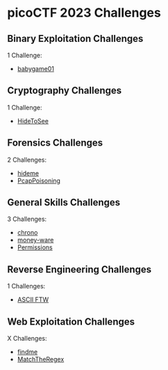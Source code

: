 # picoCTF 2023 Challenges

## Binary Exploitation Challenges

1 Challenge:
- [babygame01](Binary_Exploitation/babygame01.md)

## Cryptography Challenges

1 Challenge:
- [HideToSee](Binary_Exploitation/HideTooSee.md)

## Forensics Challenges

2 Challenges: 
- [hideme](Forensics/hideme.md)
- [PcapPoisoning](Forensics/PcapPoisoning.md)

## General Skills Challenges

3 Challenges:
- [chrono](General_Skills/chrono.md)
- [money-ware](General_Skills/money-ware.md)
- [Permissions](General_Skills/Permissions.md)

## Reverse Engineering Challenges

1 Challenges:
- [ASCII FTW](Reverse_Engineering/ASCII_FTW.md)

## Web Exploitation Challenges

X Challenges:
- [findme](Web_Exploitation/findme.md) 
- [MatchTheRegex](Web_Exploitation/MatchTheRegex.md)
